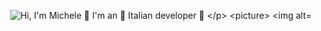 <p align="center">
  <img src="https://github.com/MicheleAtzeniAbacus/MicheleAtzeniAbacus/raw/main/assets/dev.gif" alt="Hi, I'm Michele 👋 I'm an 🚀 Italian developer 🚀
</p>

<picture>
  <source media="(prefers-color-scheme: light)" srcset="https://raw.githubusercontent.com/MicheleAtzeniAbacus/MicheleAtzeniAbacus/output/github-contribution-grid-snake-dark.svg">
  <source media="(prefers-color-scheme: light)" srcset="https://raw.githubusercontent.com/MicheleAtzeniAbacus/MicheleAtzeniAbacus/output/github-contribution-grid-snake.svg">
  <img alt="github contribution grid snake animation" src="https://raw.githubusercontent.com/MicheleAtzeniAbacus/MicheleAtzeniAbacus/output/github-contribution-grid-snake.svg">
</picture>
